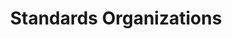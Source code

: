 ---
order: 04
title: "Standards Organizations"
nav:
  - heading: IEEE 802
    sub-sections:
      - "1.0"
  - heading: CCITT
    sub-sections:
      - "1.0"
  - heading: ECMA
    sub-sections:
      - "1.0"
  - heading: ISO (and subcommittees)
    sub-sections:
      - "1.0"
  - heading: NBS
    sub-sections:
      - "1.0"
---